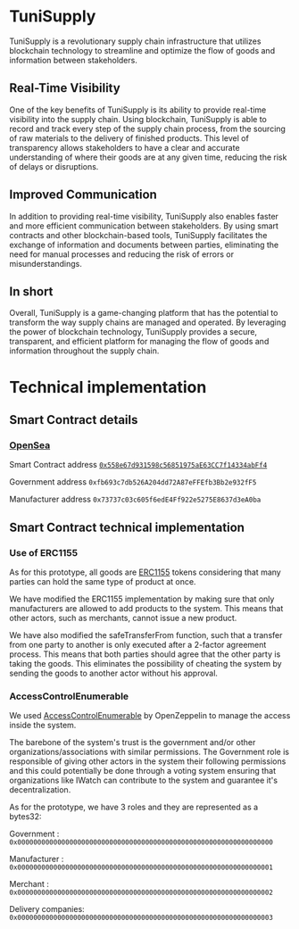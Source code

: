 # TuniSupply

TuniSupply is a revolutionary supply chain infrastructure that utilizes blockchain technology to streamline and optimize the flow of goods and information between stakeholders.

## Real-Time Visibility

One of the key benefits of TuniSupply is its ability to provide real-time visibility into the supply chain. Using blockchain, TuniSupply is able to record and track every step of the supply chain process, from the sourcing of raw materials to the delivery of finished products. This level of transparency allows stakeholders to have a clear and accurate understanding of where their goods are at any given time, reducing the risk of delays or disruptions.

## Improved Communication

In addition to providing real-time visibility, TuniSupply also enables faster and more efficient communication between stakeholders. By using smart contracts and other blockchain-based tools, TuniSupply facilitates the exchange of information and documents between parties, eliminating the need for manual processes and reducing the risk of errors or misunderstandings.

## In short

Overall, TuniSupply is a game-changing platform that has the potential to transform the way supply chains are managed and operated. By leveraging the power of blockchain technology, TuniSupply provides a secure, transparent, and efficient platform for managing the flow of goods and information throughout the supply chain.

# Technical implementation

## Smart Contract details

### [OpenSea](https://testnets.opensea.io/collection/tunsupply-v2)

Smart Contract address [`0x558e67d931598c56851975aE63CC7f14334abFf4`](https://mumbai.polygonscan.com/address/0x558e67d931598c56851975aE63CC7f14334abFf4#code)

Government address `0xfb693c7db526A204dd72A87eFFEfb3Bb2e932fF5`

Manufacturer address `0x73737c03c605f6edE4Ff922e5275E8637d3eA0ba`

## Smart Contract technical implementation

### Use of ERC1155

As for this prototype, all goods are [ERC1155](https://docs.openzeppelin.com/contracts/3.x/erc1155) tokens considering that many parties can hold the same type of product at once.

We have modified the ERC1155 implementation by making sure that only manufacturers are allowed to add products to the system. This means that other actors, such as merchants, cannot issue a new product. 

We have also modified the safeTransferFrom function, such that a transfer from one party to another is only executed after a 2-factor agreement process. This means that both parties should agree that the other party is taking the goods. This eliminates the possibility of cheating the system by sending the goods to another actor without his approval.

### AccessControlEnumerable

We used [AccessControlEnumerable](https://docs.openzeppelin.com/contracts/4.x/api/access) by OpenZeppelin to manage the access inside the system.

The barebone of the system's trust is the government and/or other organizations/associations with similar permissions. The Government role is responsible of giving other actors in the system their following permissions and this could potentially be done through a voting system ensuring that organizations like IWatch can contribute to the system and guarantee it's decentralization.

As for the prototype, we have 3 roles and they are represented as a bytes32:

Government : `0x0000000000000000000000000000000000000000000000000000000000000000`

Manufacturer : `0x0000000000000000000000000000000000000000000000000000000000000001`

Merchant : `0x0000000000000000000000000000000000000000000000000000000000000002`

Delivery companies: `0x0000000000000000000000000000000000000000000000000000000000000003`
